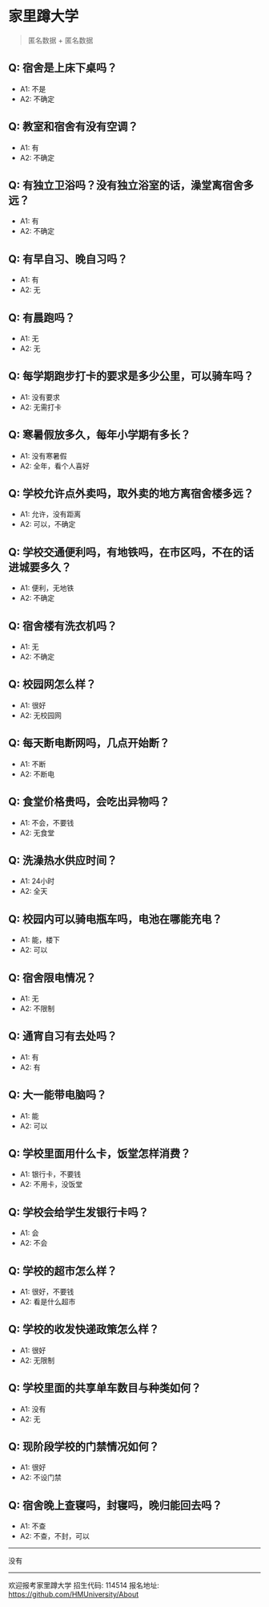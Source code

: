 # 家里蹲大学
> 匿名数据 + 匿名数据
## Q: 宿舍是上床下桌吗？
- A1: 不是
- A2: 不确定
## Q: 教室和宿舍有没有空调？
- A1: 有
- A2: 不确定
## Q: 有独立卫浴吗？没有独立浴室的话，澡堂离宿舍多远？
- A1: 有
- A2: 不确定
## Q: 有早自习、晚自习吗？
- A1: 有
- A2: 无
## Q: 有晨跑吗？
- A1: 无
- A2: 无
## Q: 每学期跑步打卡的要求是多少公里，可以骑车吗？
- A1: 没有要求
- A2: 无需打卡
## Q: 寒暑假放多久，每年小学期有多长？
- A1: 没有寒暑假
- A2: 全年，看个人喜好
## Q: 学校允许点外卖吗，取外卖的地方离宿舍楼多远？
- A1: 允许，没有距离
- A2: 可以，不确定
## Q: 学校交通便利吗，有地铁吗，在市区吗，不在的话进城要多久？
- A1: 便利，无地铁
- A2: 不确定
## Q: 宿舍楼有洗衣机吗？
- A1: 无
- A2: 不确定
## Q: 校园网怎么样？
- A1: 很好
- A2: 无校园网
## Q: 每天断电断网吗，几点开始断？
- A1: 不断
- A2: 不断电
## Q: 食堂价格贵吗，会吃出异物吗？
- A1: 不会，不要钱
- A2: 无食堂
## Q: 洗澡热水供应时间？
- A1: 24小时
- A2: 全天
## Q: 校园内可以骑电瓶车吗，电池在哪能充电？
- A1: 能，楼下
- A2: 可以
## Q: 宿舍限电情况？
- A1: 无
- A2: 不限制
## Q: 通宵自习有去处吗？
- A1: 有
- A2: 有
## Q: 大一能带电脑吗？
- A1: 能
- A2: 可以
## Q: 学校里面用什么卡，饭堂怎样消费？
- A1: 银行卡，不要钱
- A2: 不用卡，没饭堂
## Q: 学校会给学生发银行卡吗？
- A1: 会
- A2: 不会
## Q: 学校的超市怎么样？
- A1: 很好，不要钱
- A2: 看是什么超市
## Q: 学校的收发快递政策怎么样？
- A1: 很好
- A2: 无限制
## Q: 学校里面的共享单车数目与种类如何？
- A1: 没有
- A2: 无
## Q: 现阶段学校的门禁情况如何？
- A1: 很好
- A2: 不设门禁
## Q: 宿舍晚上查寝吗，封寝吗，晚归能回去吗？
- A1: 不查
- A2: 不查，不封，可以
***
没有
***
欢迎报考家里蹲大学
招生代码: 114514
报名地址: https://github.com/HMUniversity/About